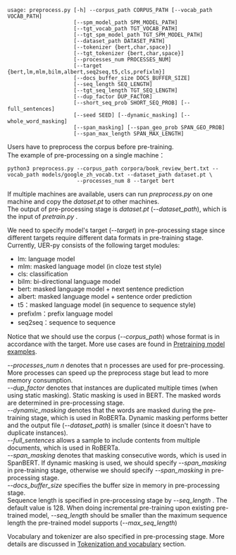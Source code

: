 ```
usage: preprocess.py [-h] --corpus_path CORPUS_PATH [--vocab_path VOCAB_PATH]
                     [--spm_model_path SPM_MODEL_PATH]
                     [--tgt_vocab_path TGT_VOCAB_PATH]
                     [--tgt_spm_model_path TGT_SPM_MODEL_PATH]
                     [--dataset_path DATASET_PATH]
                     [--tokenizer {bert,char,space}]
                     [--tgt_tokenizer {bert,char,space}]
                     [--processes_num PROCESSES_NUM]
                     [--target {bert,lm,mlm,bilm,albert,seq2seq,t5,cls,prefixlm}]
                     [--docs_buffer_size DOCS_BUFFER_SIZE]
                     [--seq_length SEQ_LENGTH]
                     [--tgt_seq_length TGT_SEQ_LENGTH]
                     [--dup_factor DUP_FACTOR]
                     [--short_seq_prob SHORT_SEQ_PROB] [--full_sentences]
                     [--seed SEED] [--dynamic_masking] [--whole_word_masking]
                     [--span_masking] [--span_geo_prob SPAN_GEO_PROB]
                     [--span_max_length SPAN_MAX_LENGTH]
```
Users have to preprocess the corpus before pre-training. <br> 
The example of pre-processing on a single machine：
```
python3 preprocess.py --corpus_path corpora/book_review_bert.txt --vocab_path models/google_zh_vocab.txt --dataset_path dataset.pt \
                      --processes_num 8 --target bert
```
If multiple machines are available, users can run *preprocess.py* on one machine and copy the *dataset.pt* to other machines. <br>
The output of pre-processing stage is *dataset.pt* (*--dataset_path*), which is the input of *pretrain.py* .


We need to specify model's target (*--target*) in pre-processing stage since different targets require different data formats in pre-training stage. Currently, UER-py consists of the following target modules:
- lm: language model
- mlm: masked language model (in cloze test style)
- cls: classification
- bilm: bi-directional language model
- bert: masked language model + next sentence prediction
- albert: masked language model + sentence order prediction
- t5：masked language model (in sequence to sequence style)
- prefixlm：prefix language model
- seq2seq：sequence to sequence

Notice that we should use the corpus (*--corpus_path*) whose format is in accordance with the target. More use cases are found in [Pretraining model examples](https://github.com/dbiir/UER-py/wiki/Pretraining-model-examples).

*--processes_num n* denotes that n processes are used for pre-processing. More processes can speed up the preprocess stage but lead to more memory consumption. <br>
*--dup_factor* denotes that instances are duplicated multiple times (when using static masking). Static masking is used in BERT. The masked words are determined in pre-processing stage. <br>
*--dynamic_masking* denotes that the words are masked during the pre-training stage, which is used in RoBERTa. Dynamic masking performs better and the output file (*--dataset_path*) is smaller (since it doesn't have to duplicate instances). <br>
*--full_sentences* allows a sample to include contents from multiple documents, which is used in RoBERTa. <br>
*--span_masking* denotes that masking consecutive words, which is used in SpanBERT. If dynamic masking is used, we should specify *--span_masking* in pre-training stage, otherwise we should specify *--span_masking* in pre-processing stage. <br>
*--docs_buffer_size* specifies the buffer size in memory in pre-processing stage. <br>
Sequence length is specified in pre-processing stage by *--seq_length* . The default value is 128. When doing incremental pre-training upon existing pre-trained model, *--seq_length* should be smaller than the maximum sequence length the pre-trained model supports (*--max_seq_length*) <br>


Vocabulary and tokenizer are also specified in pre-processing stage. More details are discussed in [Tokenization and vocabulary](https://github.com/dbiir/UER-py/wiki/Tokenization-and-vocabulary) section.
